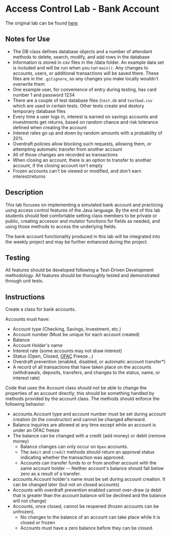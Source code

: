 # Access Control Lab - Bank Account 
The original lab can be found [here](https://gist.github.com/DavidGinzberg/5ccd3191eed52b04c4c3541fa2b2cbf7)
## Notes for Use
- The DB class defines database objects and a number of attendant methods to delete, search, modify, and add rows in the database
- Information is stored in csv files in the /data folder. An example data set is included and will be run when you run `main()`. Any changes to accounts, users, or additional transactions will be saved there. These files are in the `.gitignore`, so any changes you make locally wouldn't overwrite them
- One example user, for convenience of entry during testing, has card number 1 and password 1234
- There are a couple of test database files (`test.db` and `testbad.csv` which are used in certain tests. Other tests create and destory temporary database files
- Every time a user logs in, interest is earned on savings accounts and investments get returns, based on random chance and risk tolerance defined when creating the account
- Interest rates go up and down by random amounts with a probability of 20%
- Overdraft policies allow blocking such requests, allowing them, or attempting automatic transfer from another account
- All of those changes are recorded as transactions
- When closing an account, there is an option to transfer to another account, if the closing account isn't empty
- Frozen accounts can't be viewed or modified, and don't earn interest/returns

## Description

This lab focuses on implementing a simulated bank account and practicing using access control features of the Java language. By the end of this lab students should feel comfortable setting class members to be private or public, creating accessor and mutator functions for fields as needed, and using those methods to access the underlying fields.

The bank account functionality produced in this lab will be integrated into the weekly project and may be further enhanced during the project.

## Testing

All features should be developed following a Test-Driven Development methodology. All features should be thoroughly tested and demonstrated through unit tests.

## Instructions

Create a class for bank accounts.

Accounts must have: 

- Account type (Checking, Savings, Investment, etc.)
- Account number (Must be unique for each account created)
- Balance
- Account Holder's name
- Interest rate (some accounts may not draw interest)
- Status (Open, Closed, [OFAC](https://www.treasury.gov/about/organizational-structure/offices/Pages/Office-of-Foreign-Assets-Control.aspx) Freeze...)
- Overdraft prevention (enabled, disabled, or automatic account transfer*)
- A record of all transactions that have taken place on the accounts (withdrawals, deposits, transfers, and changes to the status, name, or interest rate)


Code that uses the Account class should not be able to change the properties of an account directly; this should be something handled by methods provided by the account class. The methods should enforce the following behavior:

- accounts.Account type and account number must be set during account creation (in the constructor) and cannot be changed afterward.
- Balance inquiries are allowed at any time except while an account is under an OFAC freeze
- The balance can be changed with a credit (add money) or debit (remove money)
  - Balance changes can only occur on `Open` accounts.
  - The `debit` and `credit` methods should return an approval status indicating whether the transaction was approved.
  - Accounts can transfer funds to or from another account with the same account holder -- Neither account's balance should fall below zero as a result of a transfer.
- accounts.Account holder's name must be set during account creation. It can be changed later (but not on closed accounts)
- Accounts with overdraft prevention enabled cannot over-draw (a debit that is greater than the account balance will be declined and the balance will not change)
- Accounts, once closed, cannot be reopened (frozen accounts can be unfrozen).
  - No changes to the balance of an account can take place while it is closed or frozen
  - Accounts must have a zero balance before they can be closed.
